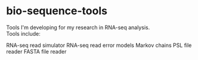 # bio-sequence-tools

Tools I'm developing for my research in RNA-seq analysis.  
Tools include: 

   RNA-seq read simulator
   RNA-seq read error models 
   Markov chains
   PSL file reader 
   FASTA file reader
